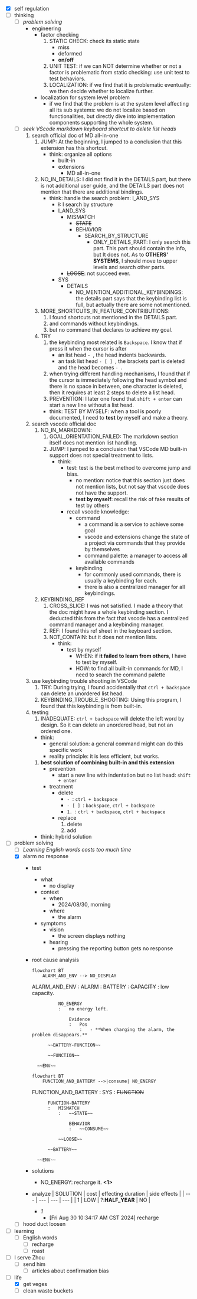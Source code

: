 - [x] self regulation
- [ ] thinking
    - [ ] *problem solving*
        - engineering
            - factor checking
                1. STATIC CHECK: check its static state
                    - miss
                    - deformed
                    - **on/off**
                2. UNIT TEST: if we can NOT determine whether or not a factor is problematic from static checking: use unit test to test behaviors.
                3. LOCALIZATION: if we find that it is problematic eventually: we then decide whether to localize further.
            - localization for system level problem
                - if we find that the problem is at the system level affecting all its sub systems: we do not localize based on functionalities, but directly dive into implementation components supporting the whole system.
    - [ ] *seek VScode markdown keyboard shortcut to delete list heads*
        1. search official doc of MD all-in-one
            1. JUMP: At the beginning, I jumped to a conclusion that this extension has this shortcut.
                - think: organize all options
                    - built-in
                    - extensions
                        - MD all-in-one
            2. NO_IN_DETAILS: I did not find it in the DETAILS part, but there is not additional user guide, and the DETAILS part does not mention that there are additional bindings.
                - think: handle the search problem: I_AND_SYS
                    - ~~I~~: I search by structure
                    - I_AND_SYS
                        - MISMATCH
                            - ~~STATE~~
                            - BEHAVIOR
                                - SEARCH_BY_STRUCTURE
                                    - ONLY_DETAILS_PART: I only search this part. This part should contain the info, but It does not. As to **OTHERS' SYSTEMS**, I should move to upper levels and search other parts.
                        - ~~LOOSE~~: not succeed ever.
                    - SYS
                        - DETAILS
                            - NO_MENTION_ADDITIONAL_KEYBINDINGS: the details part says that the keybinding list is full, but actually there are some not mentioned.
            3. MORE_SHORTCUTS_IN_FEATURE_CONTRIBUTIONS:
                1. I found shortcuts not mentioned in the DETAILS part.
                2. and commands without keybindings.
                3. but no command that declares to achieve my goal.
            4. TRY
                1. the keybinding most related is `Backspace`. I know that if press it when the cursor is after
                    - an list head `- `, the head indents backwards.
                    - an task list head `- [ ] `, the brackets part is deleted and the head becomes `- `.
                2. when trying different handling mechanisms, I found that if the cursor is immediately following the head symbol and there is no space in between, one character is deleted, then it requires at least 2 steps to delete a list head.
                3. PREVENTION: I later one found that `shift + enter` can start a new line without a list head.
                - think: TEST BY MYSELF: when a tool is poorly documented, I need to **test** by myself and make a theory.
        2. search vscode official doc
            1. NO_IN_MARKDOWN: 
                1. GOAL_ORIENTATION_FAILED: The markdown section itself does not mention list handling.
                2. JUMP: I jumped to a conclusion that VSCode MD built-in support does not special treatment to lists.
                    - think: 
                        - test: test is the best method to overcome jump and bias. 
                            - no mention: notice that this section just does not mention lists, but not say that vscode does not have the support.
                            - **test by myself**: recall the risk of fake results of test by others
                        - recall vscode knowledge:
                            - command
                                - a command is a service to achieve some goal
                                - vscode and extensions change the state of a project via commands that they provide by themselves
                                - command palette: a manager to access all available commands
                            - keybinding
                                - for commonly used commands, there is usually a keybinding for each.
                                - there is also a centralized manager for all keybindings. 
            2. KEYBINDING_REF
                1. CROSS_SLICE: I was not satisfied. I made a theory that the doc might have a whole keybinding section. I deducted this from the fact that vscode has a centralized command manager and a keybinding manager.
                2. REF: I found this ref sheet in the keyboard section.
                3. NOT_CONTAIN: but it does not mention lists.
                    - think: 
                        - test by myself
                            - WHEN: if **it failed to learn from others**, I have to test by myself.
                            - HOW: to find all built-in commands for MD, I need to search the command palette   
        3. use keybinding trouble shooting in VSCode
            1. TRY: During trying, I found accidentally that `ctrl + backspace` can delete an unordered list head.
            2. KEYBINDING_TROUBLE_SHOOTING: Using this program, I found that this keybinding is from built-in.
        4. testing
            1. INADEQUATE: `ctrl + backspace` will delete the left word by design. So it can delete an unordered head, but not an ordered one.
            - think: 
                - general solution: a general command might can do this specific work
                - reality principle: it is less efficient, but works. 
            1. **best solution of combining built-in and this extension**
                - prevention
                    - start a new line with indentation but no list head: `shift + enter`
                - treatment
                    - delete
                        - `- `: `ctrl + backspace`
                        - `- [ ] `: `backspace`, `ctrl + backspace`
                        - `1. `: `ctrl + backspace`, `ctrl + backspace`
                    - replace
                        1. delete
                        2. add
            - think: hybrid solution
- [ ] problem solving
    - [ ] *Learning English words costs too much time*
    - [x] alarm no response
        - test
            - what
                - no display
            - context
                - when
                    - 2024/08/30, morning
                - where
                    - the alarm
            - symptoms
                - vision
                    - the screen displays nothing
                - hearing
                    - pressing the reporting button gets no response
        - root cause analysis
            ```mermaid
            flowchart BT
                ALARM_AND_ENV --> NO_DISPLAY
            ```
            ALARM_AND_ENV
            :   ALARM
                :   BATTERY
                    :   ~~CAPACITY~~
                        :   low capacity.
                    
                        NO_ENERGY
                        :   no energy left.    
                        
                            Evidence
                            :   Pos
                                :   - **When charging the alarm, the problem disappears.**

                    ~~BATTERY-FUNCTION~~

                    ~~FUNCTION~~

                ~~ENV~~
            ```mermaid
            flowchart BT
                FUNCTION_AND_BATTERY -->|consume| NO_ENERGY
            ```
            FUNCTION_AND_BATTERY
            :   SYS
                :   ~~FUNCTION~~

                    FUNCTION-BATTERY
                    :   MISMATCH
                        :   ~~STATE~~

                            BEHAVIOR
                            :   ~~CONSUME~~

                        ~~LOOSE~~

                    ~~BATTERY~~

                ~~ENV~~
        - solutions
            - NO_ENERGY: recharge it. **<1>**
        - analyze
            | SOLUTION | cost | effecting duration | side effects |
            | --- | --- | --- | --- |
            | 1 | LOW | ?:**HALF_YEAR** | NO |
            - *1*
                - [Fri Aug 30 10:34:17 AM CST 2024] recharge
    - [ ] hood duct loosen
- [ ] learning
    - [ ] English words
        - [ ] recharge
        - [ ] roast
- [ ] I serve Zhou
    - [ ] send him
        - [ ] articles about confirmation bias
- [ ] life
    - [x] get veges
    - [ ] clean waste buckets